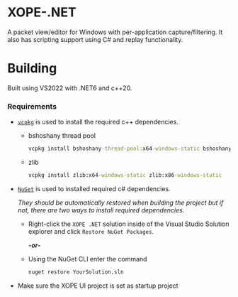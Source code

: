 # XOPE-.NET
A packet view/editor for Windows with per-application capture/filtering. It also has scripting support using C# and replay functionality. 

# Building

Built using VS2022 with .NET6 and c++20.

### Requirements

* [`vcpkg`](https://vcpkg.io/en/getting-started.html) is used to install the required c++ dependencies.

    * bshoshany thread pool
        ```bat
        vcpkg install bshoshany-thread-pool:x64-windows-static bshoshany-thread-pool:x86-windows-static
        ```

    * zlib
        ```bat
        vcpkg install zlib:x64-windows-static zlib:x86-windows-static
        ```

* [`NuGet`](https://www.nuget.org/) is used to installed required c# dependencies.

    _They should be automatically restored when building the project but if not, there are two ways to install required dependencies._


    * Right-click the `XOPE .NET` solution inside of the Visual Studio Solution explorer and click `Restore NuGet Packages`.

        _**-or-**_

    * Using the NuGet CLI enter the command
        ```bat
        nuget restore YourSolution.sln
        ```

* Make sure the XOPE UI project is set as startup project